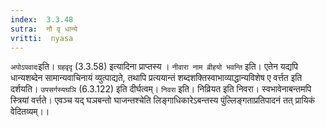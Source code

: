 ```yaml
---
index:  3.3.48
sutra:  नौ वृ धान्ये
vritti:  nyasa
---
```


`अपोऽपवादः`इति। `ग्रहवृदृ` (3.3.58) इत्यादिना प्राप्तस्य । `नीवारा नाम व्रीहयो भवन्ति` इति। एतेन यद्यपि धान्यशब्देन सामान्यवाचिनायं व्युत्पाद्यते, तथापि प्रत्ययान्तं शब्दशक्तिस्वाभाव्याद्धान्यविशेष ए वर्त्तत इति दर्शयति। `उपसर्गस्यघञि` (6.3.122) इति दीर्घत्वम्।
`निवरा` इति। निव्रियत इति निवरा। स्वभावेनाबन्तमपि स्त्रियां वर्त्तते। एवञ्च यद् घञबन्तो घाजन्तश्चेति लिङ्गाधिकारेऽबन्तस्य पुंल्लिङ्गताप्रतिपादनं तत् प्रायिकं वेदितव्यम्।।


